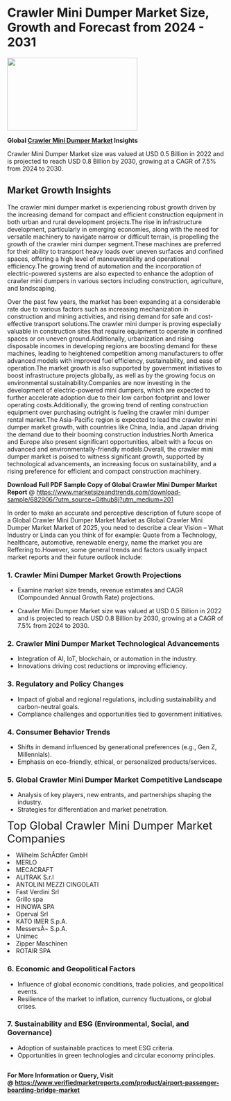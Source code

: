 <H1>Crawler Mini Dumper Market Size, Growth and Forecast from 2024 - 2031</H1><img class="aligncenter size-medium wp-image-584254" src="https://thirdeyenews.in/wp-content/uploads/2024/09/Global-Market-Research-300x168.jpeg" alt="" width="300" height="168" /><p><strong>Global&nbsp;<a href="https://www.marketsizeandtrends.com/download-sample/682906/?utm_source=Github8j?utm_medium=201">Crawler Mini Dumper Market</a> Insights</strong></p><p>Crawler Mini Dumper Market size was valued at USD 0.5 Billion in 2022 and is projected to reach USD 0.8 Billion by 2030, growing at a CAGR of 7.5% from 2024 to 2030.</p><p><h2>Market Growth Insights</h2> <p>The crawler mini dumper market is experiencing robust growth driven by the increasing demand for compact and efficient construction equipment in both urban and rural development projects.The rise in infrastructure development, particularly in emerging economies, along with the need for versatile machinery to navigate narrow or difficult terrain, is propelling the growth of the crawler mini dumper segment.These machines are preferred for their ability to transport heavy loads over uneven surfaces and confined spaces, offering a high level of maneuverability and operational efficiency.The growing trend of automation and the incorporation of electric-powered systems are also expected to enhance the adoption of crawler mini dumpers in various sectors including construction, agriculture, and landscaping.</p> <p>Over the past few years, the market has been expanding at a considerable rate due to various factors such as increasing mechanization in construction and mining activities, and rising demand for safe and cost-effective transport solutions.The crawler mini dumper is proving especially valuable in construction sites that require equipment to operate in confined spaces or on uneven ground.Additionally, urbanization and rising disposable incomes in developing regions are boosting demand for these machines, leading to heightened competition among manufacturers to offer advanced models with improved fuel efficiency, sustainability, and ease of operation.The market growth is also supported by government initiatives to boost infrastructure projects globally, as well as by the growing focus on environmental sustainability.Companies are now investing in the development of electric-powered mini dumpers, which are expected to further accelerate adoption due to their low carbon footprint and lower operating costs.Additionally, the growing trend of renting construction equipment over purchasing outright is fueling the crawler mini dumper rental market.The Asia-Pacific region is expected to lead the crawler mini dumper market growth, with countries like China, India, and Japan driving the demand due to their booming construction industries.North America and Europe also present significant opportunities, albeit with a focus on advanced and environmentally-friendly models.Overall, the crawler mini dumper market is poised to witness significant growth, supported by technological advancements, an increasing focus on sustainability, and a rising preference for efficient and compact construction machinery.</p> <p><span class=""><strong>Download Full PDF Sample Copy of Global Crawler Mini Dumper Market Report</strong> @ <a href="https://www.marketsizeandtrends.com/download-sample/682906/?utm_source=Github8j?utm_medium=201" target="_blank">https://www.marketsizeandtrends.com/download-sample/682906/?utm_source=Github8j?utm_medium=201</a></span></p><p>In order to make an accurate and perceptive description of future scope of a Global&nbsp;Crawler Mini Dumper Market Market as Global&nbsp;Crawler Mini Dumper Market Market of 2025, you need to describe a clear Vision &ndash; What Industry or Linda can you think of for example: Quote from a Technology, healthcare, automotive, renewable energy, name the market you are Reffering to.However, some general trends and factors usually impact market reports and their future outlook include:</p><h3>1.&nbsp;<strong>Crawler Mini Dumper Market Growth Projections</strong></h3><ul><li>Examine market size trends, revenue estimates and CAGR (Compounded Annual Growth Rate) projections.</li><li><p>Crawler Mini Dumper Market size was valued at USD 0.5 Billion in 2022 and is projected to reach USD 0.8 Billion by 2030, growing at a CAGR of 7.5% from 2024 to 2030.</p></li></ul><h3>2.&nbsp;<strong>Crawler Mini Dumper Market Technological Advancements</strong></h3><ul><li>Integration of AI, IoT, blockchain, or automation in the industry.</li><li>Innovations driving cost reductions or improving efficiency.</li></ul><h3>3.&nbsp;<strong>Regulatory and Policy Changes</strong></h3><ul><li>Impact of global and regional regulations, including sustainability and carbon-neutral goals.</li><li>Compliance challenges and opportunities tied to government initiatives.</li></ul><h3>4.&nbsp;<strong>Consumer Behavior Trends</strong></h3><ul><li>Shifts in demand influenced by generational preferences (e.g., Gen Z, Millennials).</li><li>Emphasis on eco-friendly, ethical, or personalized products/services.</li></ul><h3>5.&nbsp;<strong>Global Crawler Mini Dumper Market Competitive Landscape</strong></h3><ul><li>Analysis of key players, new entrants, and partnerships shaping the industry.</li><li>Strategies for differentiation and market penetration.</li></ul><p data-pm-slice="1 1 []"><span style="color: inherit; font-family: inherit; font-size: 25px;">Top Global Crawler Mini Dumper Market Companies</span></p><div class="" data-test-id=""><p><li>Wilhelm SchÃ¤fer GmbH</li><li> MERLO</li><li> MECACRAFT</li><li> ALITRAK S.r.l</li><li> ANTOLINI MEZZI CINGOLATI</li><li> Fast Verdini Srl</li><li> Grillo spa</li><li> HINOWA SPA</li><li> Operval Srl</li><li> KATO IMER S.p.A.</li><li> MessersÃ¬ S.p.A.</li><li> Unimec</li><li> Zipper Maschinen</li><li> ROTAIR SPA</li></p></div><h3>6.&nbsp;<strong>Economic and Geopolitical Factors</strong></h3><ul><li>Influence of global economic conditions, trade policies, and geopolitical events.</li><li>Resilience of the market to inflation, currency fluctuations, or global crises.</li></ul><h3>7.&nbsp;<strong>Sustainability and ESG (Environmental, Social, and Governance)</strong></h3><ul><li>Adoption of sustainable practices to meet ESG criteria.</li><li>Opportunities in green technologies and circular economy principles.</li></ul><h2><strong style="font-size: 14px;">For More Information or Query, Visit @&nbsp;</strong><a style="background-color: #ffffff; font-size: 14px;" href="https://www.marketsizeandtrends.com/report/crawler-mini-dumper-market/" target="_blank">https://www.verifiedmarketreports.com/product/airport-passenger-boarding-bridge-market</a></h2>